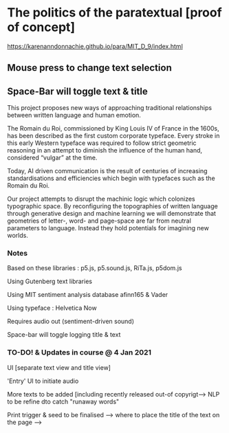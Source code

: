 # The politics of the paratextual [proof of concept]
https://karenanndonnachie.github.io/para/MIT_D_9/index.html
## Mouse press to change text selection
## Space-Bar will toggle text & title

This project proposes new ways of approaching traditional relationships between written language and human emotion.

The Romain du Roi, commissioned by King Louis IV of France in the 1600s, has been described as the first custom corporate typeface. Every stroke in this early Western typeface was required to follow strict geometric reasoning in an attempt to diminish the influence of the human hand, considered “vulgar” at the time.

Today, AI driven communication is the result of centuries of increasing standardisations and efficiencies which begin with typefaces such as the Romain du Roi.

Our project attempts to disrupt the machinic logic which colonizes typographic space. By reconfiguring the topographies of written language through generative design and machine learning we will demonstrate that geometries of letter-, word- and page-space are far from neutral parameters to language. Instead they hold potentials for imagining new worlds.

### Notes
Based on these libraries : p5.js, p5.sound.js, RiTa.js, p5dom.js

Using Gutenberg text libraries 

Using MIT sentiment analysis database afinn165 & Vader

Using typeface : Helvetica Now

Requires audio out (sentiment-driven sound)

Space-bar will toggle logging title & text

### TO-DO! & Updates in course @ 4 Jan 2021
UI [separate text view and title view]

'Entry' UI to initiate audio

More texts to be added [including recently released out-of copyrigt--> NLP to be refine dto catch "runaway words"

Print trigger & seed to be finalised --> where to place the title of the text on the page --> 

